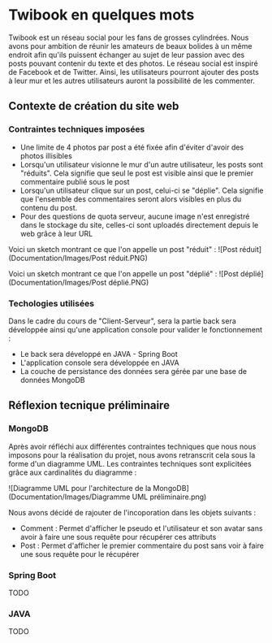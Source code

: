 # Twibook en quelques mots
Twibook est un réseau social pour les fans de grosses cylindrées. Nous avons pour ambition de réunir les amateurs de beaux bolides à un même endroit afin qu'ils puissent échanger au sujet de leur passion avec des posts pouvant contenir du texte et des photos. Le réseau social est inspiré de Facebook et de Twitter. Ainsi, les utilisateurs pourront ajouter des posts à leur mur et les autres utilisateurs auront la possibilité de les commenter. 

## Contexte de création du site web

### Contraintes techniques imposées

- Une limite de 4 photos par post a été fixée afin d'éviter d'avoir des photos illisibles
- Lorsqu'un utilisateur visionne le mur d'un autre utilisateur, les posts sont "réduits". Cela signifie que seul le post est visible ainsi que le premier commentaire publié sous le post
- Lorsqu'un utilisateur clique sur un post, celui-ci se "déplie". Cela signifie que l'ensemble des commentaires seront alors visibles en plus du contenu du post.
- Pour des questions de quota serveur, aucune image n'est enregistré dans le stockage du site, celles-ci sont uploadés directement depuis le web grâce à leur URL

Voici un sketch montrant ce que l'on appelle un post "réduit" : 
![Post réduit](Documentation/Images/Post réduit.PNG)

Voici un sketch montrant ce que l'on appelle un post "déplié" : 
![Post déplié](Documentation/Images/Post déplié.PNG)

### Techologies utilisées

Dans le cadre du cours de "Client-Serveur", sera la partie back sera développée ainsi qu'une application console pour valider le fonctionnement : 
- Le back sera développé en JAVA - Spring Boot
- L'application console sera développée en JAVA
- La couche de persistance des données sera gérée par une base de données MongoDB

## Réflexion tecnique préliminaire

### MongoDB

Après avoir réfléchi aux différentes contraintes techniques que nous nous imposons pour la réalisation du projet, nous avons retranscrit cela sous la forme d'un diagramme UML. Les contraintes techniques sont explicitées grâce aux cardinalités du diagramme :

![Diagramme UML pour l'architecture de la MongoDB](Documentation/Images/Diagramme UML préliminaire.png)

Nous avons décidé de rajouter de l'incoporation dans les objets suivants : 
- Comment : Permet d'afficher le pseudo et l'utilisateur et son avatar sans avoir à faire une sous requête pour récupérer ces attributs
- Post : Permet d'afficher le premier commentaire du post sans voir à faire une sous requête pour le récupérer 

### Spring Boot

TODO

### JAVA

TODO

